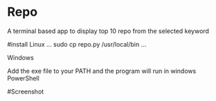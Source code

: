 # Repo
A terminal based app to display top 10 repo from the selected keyword 

#install
Linux
...
sudo cp repo.py /usr/local/bin
...

Windows

Add the exe file to your PATH and the program will run in windows PowerShell


#Screenshot



